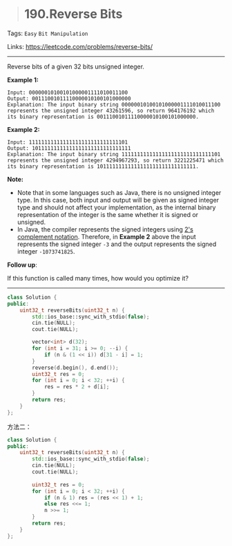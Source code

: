 > # 190.Reverse Bits

Tags: `Easy` `Bit Manipulation`

Links: <https://leetcode.com/problems/reverse-bits/>

-----

Reverse bits of a given 32 bits unsigned integer.

 

**Example 1:**

```
Input: 00000010100101000001111010011100
Output: 00111001011110000010100101000000
Explanation: The input binary string 00000010100101000001111010011100 represents the unsigned integer 43261596, so return 964176192 which its binary representation is 00111001011110000010100101000000.
```

**Example 2:**

```
Input: 11111111111111111111111111111101
Output: 10111111111111111111111111111111
Explanation: The input binary string 11111111111111111111111111111101 represents the unsigned integer 4294967293, so return 3221225471 which its binary representation is 10111111111111111111111111111111.
```

 

**Note:**

- Note that in some languages such as Java, there is no unsigned integer type. In this case, both input and output will be given as signed integer type and should not affect your implementation, as the internal binary representation of the integer is the same whether it is signed or unsigned.
- In Java, the compiler represents the signed integers using [2's complement notation](https://en.wikipedia.org/wiki/Two%27s_complement). Therefore, in **Example 2** above the input represents the signed integer `-3` and the output represents the signed integer `-1073741825`.

 

**Follow up**:

If this function is called many times, how would you optimize it?

------

```c++
class Solution {
public:
    uint32_t reverseBits(uint32_t n) {
        std::ios_base::sync_with_stdio(false);
		cin.tie(NULL);
		cout.tie(NULL);

        vector<int> d(32);
        for (int i = 31; i >= 0; --i) {
            if (n & (1 << i)) d[31 - i] = 1;
        }
        reverse(d.begin(), d.end());
        uint32_t res = 0;
        for (int i = 0; i < 32; ++i) {
            res = res * 2 + d[i];
        }
        return res;
    }
};
```

方法二：

```c++
class Solution {
public:
    uint32_t reverseBits(uint32_t n) {
        std::ios_base::sync_with_stdio(false);
		cin.tie(NULL);
		cout.tie(NULL);
        
        uint32_t res = 0;
        for (int i = 0; i < 32; ++i) {
            if (n & 1) res = (res << 1) + 1;
            else res <<= 1;
            n >>= 1;
        }
        return res;
    }
};
```

